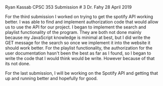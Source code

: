 Ryan Kassab
CPSC 353 Submission # 3
Dr. Fahy
28 April 2019

For the third submission I worked on trying to get the spotify API working better. I was able to find and implement authorization code that would allow us to use the API for our project. I began to implement the search and playlist functionality of the program. They are both not done mainly because my JavaScript knowledge is minimal at best, but I did write the GET message for the search so once we implement it into the website it should work better. For the playlist functionality, the authorization for the user documentation hasn't been the best as far as I found, so I began to write the code that I would think would be write. However because of that its not done.

For the last submission, I will be working on the Spotify API and getting that up and running better and hopefully for good. 

